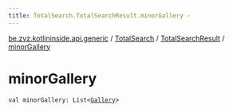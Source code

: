 ```yaml
---
title: TotalSearch.TotalSearchResult.minorGallery - 
---
```


[be.zvz.kotlininside.api.generic](../../index.html) / [TotalSearch](../index.html) / [TotalSearchResult](index.html) / [minorGallery](./minor-gallery.html)

# minorGallery

`val minorGallery: List<`[`Gallery`](../../../be.zvz.kotlininside.api.type/-gallery/index.html)`>`